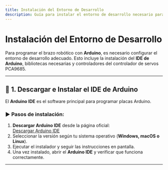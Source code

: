 ```yaml
---
title: Instalación del Entorno de Desarrollo
description: Guía para instalar el entorno de desarrollo necesario para programar y controlar el brazo robótico con Arduino.
---
```


# Instalación del Entorno de Desarrollo

Para programar el brazo robótico con **Arduino**, es necesario configurar el entorno de desarrollo adecuado. Esto incluye la instalación del **IDE de Arduino**, bibliotecas necesarias y controladores del controlador de servos PCA9685.

---

## 🔹 1. Descargar e Instalar el IDE de Arduino

El **Arduino IDE** es el software principal para programar placas Arduino.

### ▶️ **Pasos de instalación:**
1. **Descargar Arduino IDE** desde la página oficial:  
   [Descargar Arduino IDE](https://www.arduino.cc/en/software)
2. Seleccionar la versión según tu sistema operativo (**Windows, macOS o Linux**).
3. Ejecutar el instalador y seguir las instrucciones en pantalla.
4. Una vez instalado, abrir el **Arduino IDE** y verificar que funciona correctamente.

---
